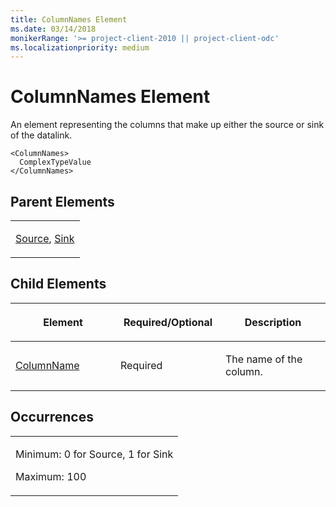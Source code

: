 ```yaml
---
title: ColumnNames Element
ms.date: 03/14/2018
monikerRange: '>= project-client-2010 || project-client-odc'
ms.localizationpriority: medium
---
```


# ColumnNames Element




An element representing the columns that make up either the source or sink of the datalink.

    <ColumnNames>
      ComplexTypeValue
    </ColumnNames>

## Parent Elements

<table>
<colgroup>
<col style="width: 100%" />
</colgroup>
<tbody>
<tr class="odd">
<td><p><a href="source-element.md">Source</a>, <a href="sink-element.md">Sink</a></p></td>
</tr>
</tbody>
</table>

## Child Elements

<table>
<colgroup>
<col style="width: 33%" />
<col style="width: 33%" />
<col style="width: 33%" />
</colgroup>
<thead>
<tr class="header">
<th><p>Element</p></th>
<th><p>Required/Optional</p></th>
<th><p>Description</p></th>
</tr>
</thead>
<tbody>
<tr class="odd">
<td><p><a href="columnname-element.md">ColumnName</a></p></td>
<td><p>Required</p></td>
<td><p>The name of the column.</p></td>
</tr>
</tbody>
</table>


## Occurrences

<table>
<colgroup>
<col style="width: 100%" />
</colgroup>
<tbody>
<tr class="odd">
<td><p>Minimum: 0 for Source, 1 for Sink</p>
<p>Maximum: 100</p></td>
</tr>
</tbody>
</table>

